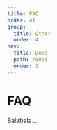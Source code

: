 ```yaml
---
title: FAQ
order: 41
group:
  title: Other
  order: 4
nav:
  title: Docs
  path: /docs
  order: 1
---
```


# FAQ

Balabala...
